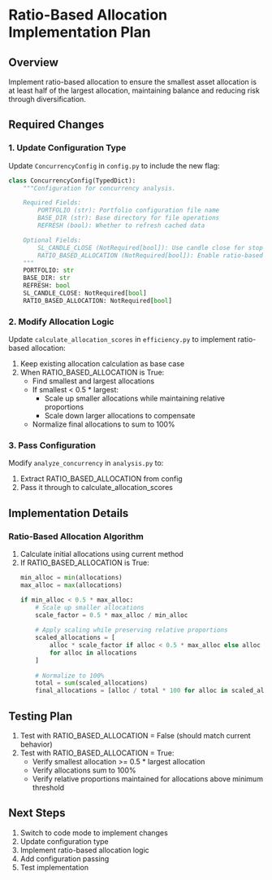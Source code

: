 # Ratio-Based Allocation Implementation Plan

## Overview
Implement ratio-based allocation to ensure the smallest asset allocation is at least half of the largest allocation, maintaining balance and reducing risk through diversification.

## Required Changes

### 1. Update Configuration Type
Update `ConcurrencyConfig` in `config.py` to include the new flag:

```python
class ConcurrencyConfig(TypedDict):
    """Configuration for concurrency analysis.

    Required Fields:
        PORTFOLIO (str): Portfolio configuration file name
        BASE_DIR (str): Base directory for file operations
        REFRESH (bool): Whether to refresh cached data

    Optional Fields:
        SL_CANDLE_CLOSE (NotRequired[bool]): Use candle close for stop loss
        RATIO_BASED_ALLOCATION (NotRequired[bool]): Enable ratio-based allocation
    """
    PORTFOLIO: str
    BASE_DIR: str
    REFRESH: bool
    SL_CANDLE_CLOSE: NotRequired[bool]
    RATIO_BASED_ALLOCATION: NotRequired[bool]
```

### 2. Modify Allocation Logic
Update `calculate_allocation_scores` in `efficiency.py` to implement ratio-based allocation:

1. Keep existing allocation calculation as base case
2. When RATIO_BASED_ALLOCATION is True:
   - Find smallest and largest allocations
   - If smallest < 0.5 * largest:
     - Scale up smaller allocations while maintaining relative proportions
     - Scale down larger allocations to compensate
   - Normalize final allocations to sum to 100%

### 3. Pass Configuration
Modify `analyze_concurrency` in `analysis.py` to:
1. Extract RATIO_BASED_ALLOCATION from config
2. Pass it through to calculate_allocation_scores

## Implementation Details

### Ratio-Based Allocation Algorithm
1. Calculate initial allocations using current method
2. If RATIO_BASED_ALLOCATION is True:
   ```python
   min_alloc = min(allocations)
   max_alloc = max(allocations)
   
   if min_alloc < 0.5 * max_alloc:
       # Scale up smaller allocations
       scale_factor = 0.5 * max_alloc / min_alloc
       
       # Apply scaling while preserving relative proportions
       scaled_allocations = [
           alloc * scale_factor if alloc < 0.5 * max_alloc else alloc
           for alloc in allocations
       ]
       
       # Normalize to 100%
       total = sum(scaled_allocations)
       final_allocations = [alloc / total * 100 for alloc in scaled_allocations]
   ```

## Testing Plan
1. Test with RATIO_BASED_ALLOCATION = False (should match current behavior)
2. Test with RATIO_BASED_ALLOCATION = True:
   - Verify smallest allocation >= 0.5 * largest allocation
   - Verify allocations sum to 100%
   - Verify relative proportions maintained for allocations above minimum threshold

## Next Steps
1. Switch to code mode to implement changes
2. Update configuration type
3. Implement ratio-based allocation logic
4. Add configuration passing
5. Test implementation